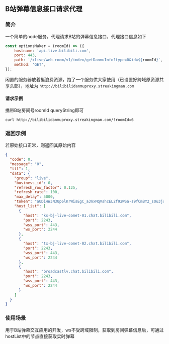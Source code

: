## B站弹幕信息接口请求代理

### 简介

一个简单的node服务，代理请求B站的弹幕信息接口，代理接口信息如下

```javascript
const optionsMaker = (roomId) => ({
    hostname: 'api.live.bilibili.com',
    port: 443,
    path: `/xlive/web-room/v1/index/getDanmuInfo?type=0&id=${roomId}`,
    method: 'GET',
});
```

闲置的服务器放着挺浪费资源，跑了一个服务供大家使用（已设置好跨域原资源共享头部），地址为
`http://bilibilidanmuproxy.streakingman.com`

#### 请求示例

携带B站房间号roomId queryString即可

```shell
curl http://bilibilidanmuproxy.streakingman.com/?roomId=6
```

### 返回示例

若原始接口正常，则返回其原始内容

```json
{
  "code": 0,
  "message": "0",
  "ttl": 1,
  "data": {
    "group": "live",
    "business_id": 0,
    "refresh_row_factor": 0.125,
    "refresh_rate": 100,
    "max_delay": 5000,
    "token": "aUDi4WJN3Up6lKrWisEgC_a3nxMqVshcEL2f92WSa-s9fCmBY2_sOu3jsaBzaaPkFeqn0AetPnvj-7mEuRd3YF2FVmP7Mx7cpov_eWEwYmAwSjJUZ0s8R8GNES3evW42A6ak65XXansXXQ==",
    "host_list": [
      {
        "host": "ks-bj-live-comet-01.chat.bilibili.com",
        "port": 2243,
        "wss_port": 443,
        "ws_port": 2244
      },
      {
        "host": "tx-bj-live-comet-02.chat.bilibili.com",
        "port": 2243,
        "wss_port": 443,
        "ws_port": 2244
      },
      {
        "host": "broadcastlv.chat.bilibili.com",
        "port": 2243,
        "wss_port": 443,
        "ws_port": 2244
      }
    ]
  }
}
```

### 使用场景

用于B站弹幕交互应用的开发，ws不受跨域限制，获取到房间弹幕信息后，可通过hostList中的节点直接获取实时弹幕